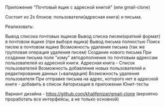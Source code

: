 Приложение "Почтовый ящик с адресной книгой" (или gmail-clone)

Состоит из 2х блоков: пользователи(адресная книга) и письма.

Реализовать:

Вывод списока почтовых ящиков
Вывод списка писем(краткий формат) в почтовом ящике (при выборе ящика)
Вывод письма полностью
Поиск писем в почтовом ящике
Возможность удаления письма (так же групповая операция удаления писем)
Создание нового письма
При создании письма поле "кому" автодополнение по почтовым адрессам пользователей из адресной книги.
Адресная книга - Список пользователей
Возможность добавляния новых пользователей и редактирование данных (+валидация)
Возможность удаления пользователя
При отправке письма на адрес, которого нет в адресной книге - добавить в список
Авторизация в приложении
Юнит-тесты


Вариант дизайна - https://github.com/khalifenizar/gmail-clone (вероятно проработать все интерфейсы, а не только основной)